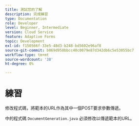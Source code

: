 ```yaml
---
title: 測試您的了解
description: 完成練習
type: Documentation
role: Developer
level: Beginner, Intermediate
version: Cloud Service
feature: Adaptive Forms
topic: Development
exl-id: f150566f-33e5-48d3-b248-bd5602e96af8
source-git-commit: b069d958bbcc40c0079e87d342db6c5e53055bc7
workflow-type: tm+mt
source-wordcount: '38'
ht-degree: 0%

---
```


# 練習

修改程式碼，將範本的URL作為其中一個POST要求參數傳遞。

中的程式碼 `DocumentGeneration.java` 必須修改以傳遞範本的URL。
